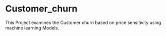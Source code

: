 # Customer_churn
This Project examines the Customer churn based on price sensitivity using machine learning Models. 
